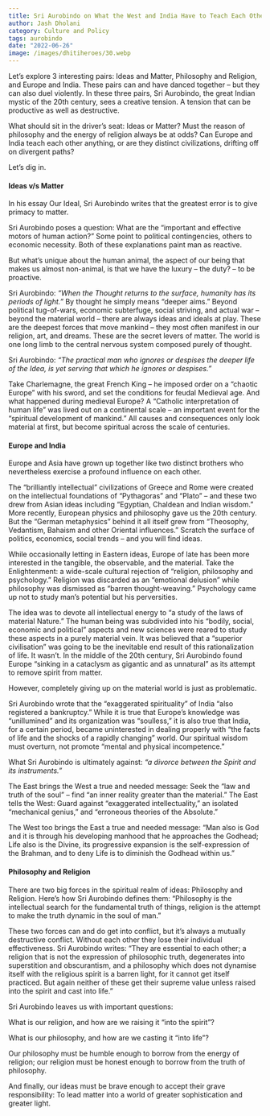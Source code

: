 ```yaml
---
title: Sri Aurobindo on What the West and India Have to Teach Each Other
author: Jash Dholani
category: Culture and Policy
tags: aurobindo
date: "2022-06-26"
image: /images/dhitiheroes/30.webp
---
```


Let’s explore 3 interesting pairs: Ideas and Matter, Philosophy and Religion, and Europe and India. These pairs can and have danced together – but they can also duel violently. In these three pairs, Sri Aurobindo, the great Indian mystic of the 20th century, sees a creative tension. A tension that can be productive as well as destructive.

What should sit in the driver’s seat: Ideas or Matter? Must the reason of philosophy and the energy of religion always be at odds? Can Europe and India teach each other anything, or are they distinct civilizations, drifting off on divergent paths?

Let’s dig in.

#### Ideas v/s Matter
In his essay Our Ideal, Sri Aurobindo writes that the greatest error is to give primacy to matter.

Sri Aurobindo poses a question: What are the “important and effective motors of human action?” Some point to political contingencies, others to economic necessity. Both of these explanations paint man as reactive.

But what’s unique about the human animal, the aspect of our being that makes us almost non-animal, is that we have the luxury – the duty? – to be proactive.

Sri Aurobindo: *“When the Thought returns to the surface, humanity has its periods of light.”* By thought he simply means “deeper aims.” Beyond political tug-of-wars, economic subterfuge, social striving, and actual war – beyond the material world – there are always ideas and ideals at play. These are the deepest forces that move mankind – they most often manifest in our religion, art, and dreams. These are the secret levers of matter. The world is one long limb to the central nervous system composed purely of thought.

Sri Aurobindo: *“The practical man who ignores or despises the deeper life of the Idea, is yet serving that which he ignores or despises.”*

Take Charlemagne, the great French King – he imposed order on a “chaotic Europe” with his sword, and set the conditions for feudal Medieval age. And what happened during medieval Europe? A “Catholic interpretation of human life” was lived out on a continental scale – an important event for the “spiritual development of mankind.” All causes and consequences only look material at first, but become spiritual across the scale of centuries.

#### Europe and India
Europe and Asia have grown up together like two distinct brothers who nevertheless exercise a profound influence on each other.

The “brilliantly intellectual” civilizations of Greece and Rome were created on the intellectual foundations of “Pythagoras” and “Plato” – and these two drew from Asian ideas including “Egyptian, Chaldean and Indian wisdom.” More recently, European physics and philosophy gave us the 20th century. But the “German metaphysics” behind it all itself grew from “Theosophy, Vedantism, Bahaism and other Oriental influences.” Scratch the surface of politics, economics, social trends – and you will find ideas.

While occasionally letting in Eastern ideas, Europe of late has been more interested in the tangible, the observable, and the material. Take the Enlightenment: a wide-scale cultural rejection of “religion, philosophy and psychology.” Religion was discarded as an “emotional delusion” while philosophy was dismissed as “barren thought-weaving.” Psychology came up not to study man’s potential but his perversities.

The idea was to devote all intellectual energy to “a study of the laws of material Nature.” The human being was subdivided into his “bodily, social, economic and political” aspects and new sciences were reared to study these aspects in a purely material vein. It was believed that a “superior civilisation” was going to be the inevitable end result of this rationalization of life. It wasn’t. In the middle of the 20th century, Sri Aurobindo found Europe “sinking in a cataclysm as gigantic and as unnatural” as its attempt to remove spirit from matter.

However, completely giving up on the material world is just as problematic.

Sri Aurobindo wrote that the “exaggerated spirituality” of India “also registered a bankruptcy.” While it is true that Europe’s knowledge was “unillumined” and its organization was “soulless,” it is also true that India, for a certain period, became uninterested in dealing properly with “the facts of life and the shocks of a rapidly changing” world. Our spiritual wisdom must overturn, not promote “mental and physical incompetence.”

What Sri Aurobindo is ultimately against: *“a divorce between the Spirit and its instruments.”*

The East brings the West a true and needed message: Seek the “law and truth of the soul” – find “an inner reality greater than the material.” The East tells the West: Guard against “exaggerated intellectuality,” an isolated “mechanical genius,” and “erroneous theories of the Absolute.”

The West too brings the East a true and needed message: “Man also is God and it is through his developing manhood that he approaches the Godhead; Life also is the Divine, its progressive expansion is the self-expression of the Brahman, and to deny Life is to diminish the Godhead within us.”

#### Philosophy and Religion
There are two big forces in the spiritual realm of ideas: Philosophy and Religion. Here’s how Sri Aurobindo defines them: “Philosophy is the intellectual search for the fundamental truth of things, religion is the attempt to make the truth dynamic in the soul of man.”

These two forces can and do get into conflict, but it’s always a mutually destructive conflict. Without each other they lose their individual effectiveness. Sri Aurobindo writes: “They are essential to each other; a religion that is not the expression of philosophic truth, degenerates into superstition and obscurantism, and a philosophy which does not dynamise itself with the religious spirit is a barren light, for it cannot get itself practiced. But again neither of these get their supreme value unless raised into the spirit and cast into life.”

Sri Aurobindo leaves us with important questions:

What is our religion, and how are we raising it “into the spirit”?

What is our philosophy, and how are we casting it “into life”?

Our philosophy must be humble enough to borrow from the energy of religion; our religion must be honest enough to borrow from the truth of philosophy.

And finally, our ideas must be brave enough to accept their grave responsibility: To lead matter into a world of greater sophistication and greater light.